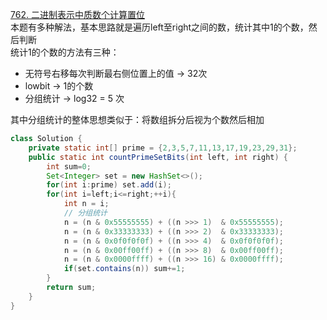 [762. 二进制表示中质数个计算置位](https://leetcode-cn.com/problems/prime-number-of-set-bits-in-binary-representation/)  
本题有多种解法，基本思路就是遍历left至right之间的数，统计其中1的个数，然后判断  
统计1的个数的方法有三种：  
* 无符号右移每次判断最右侧位置上的值 -> 32次
* lowbit -> 1的个数
* 分组统计 -> log32 = 5 次  

其中分组统计的整体思想类似于：将数组拆分后视为个数然后相加
```java
class Solution {
    private static int[] prime = {2,3,5,7,11,13,17,19,23,29,31};
    public static int countPrimeSetBits(int left, int right) {
        int sum=0;
        Set<Integer> set = new HashSet<>();
        for(int i:prime) set.add(i);
        for(int i=left;i<=right;++i){
            int n = i;
            // 分组统计
            n = (n & 0x55555555) + ((n >>> 1)  & 0x55555555);
            n = (n & 0x33333333) + ((n >>> 2)  & 0x33333333);
            n = (n & 0x0f0f0f0f) + ((n >>> 4)  & 0x0f0f0f0f);
            n = (n & 0x00ff00ff) + ((n >>> 8)  & 0x00ff00ff);
            n = (n & 0x0000ffff) + ((n >>> 16) & 0x0000ffff);
            if(set.contains(n)) sum+=1;
        }
        return sum;
    }
}
```
